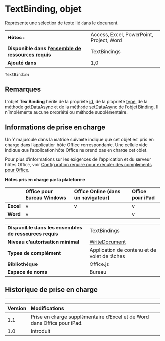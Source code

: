 
# TextBinding, objet
Représente une sélection de texte lié dans le document.

|||
|:-----|:-----|
|**Hôtes :**|Access, Excel, PowerPoint, Project, Word|
|**Disponible dans l’[ensemble de ressources requis](../../docs/overview/specify-office-hosts-and-api-requirements.md)**|TextBindings|
|**Ajouté dans**|1,0|

```
TextBinding
```


## Remarques

L’objet **TextBinding** hérite de la propriété [id](../../reference/shared/binding.id.md), de la propriété [type](../../reference/shared/binding.type.md), de la méthode [getDataAsync](../../reference/shared/binding.getdataasync.md) et de la méthode [setDataAsync](../../reference/shared/binding.setdataasync.md) de l’objet [Binding](../../reference/shared/binding.md). Il n’implémente aucune propriété ou méthode supplémentaire.


## Informations de prise en charge


Un Y majuscule dans la matrice suivante indique que cet objet est pris en charge dans l’application hôte Office correspondante. Une cellule vide indique que l’application hôte Office ne prend pas en charge cet objet.

Pour plus d’informations sur les exigences de l’application et du serveur hôtes Office, voir [Configuration requise pour exécuter des compléments pour Office](../../docs/overview/requirements-for-running-office-add-ins.md).


**Hôtes pris en charge par la plateforme**


||**Office pour Bureau Windows**|**Office Online (dans un navigateur)**|**Office pour iPad**|
|:-----|:-----|:-----|:-----|
|**Excel**|v|v|v|
|**Word**|v||v|

|||
|:-----|:-----|
|**Disponible dans les ensembles de ressources requis**|TextBindings|
|**Niveau d’autorisation minimal**|[WriteDocument](../../docs/develop/requesting-permissions-for-api-use-in-content-and-task-pane-add-ins.md)|
|**Types de complément**|Application de contenu et de volet de tâches|
|**Bibliothèque**|Office.js|
|**Espace de noms**|Bureau|

## Historique de prise en charge



****


|**Version**|**Modifications**|
|:-----|:-----|
|1.1|Prise en charge supplémentaire d’Excel et de Word dans Office pour iPad.|
|1.0|Introduit|
